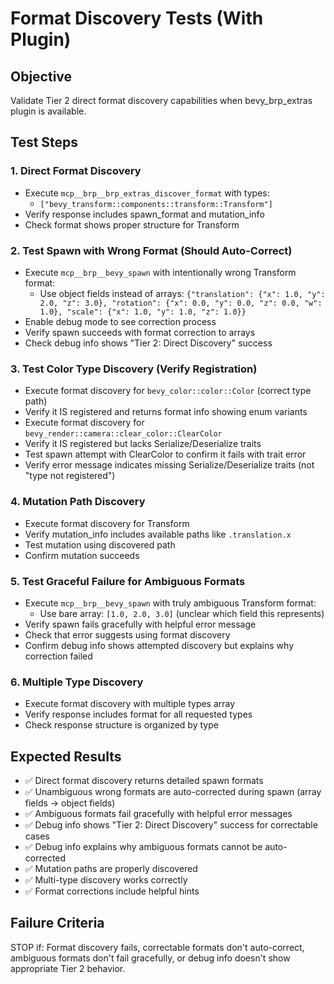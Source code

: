 # Format Discovery Tests (With Plugin)

## Objective
Validate Tier 2 direct format discovery capabilities when bevy_brp_extras plugin is available.

## Test Steps

### 1. Direct Format Discovery
- Execute `mcp__brp__brp_extras_discover_format` with types:
  - `["bevy_transform::components::transform::Transform"]`
- Verify response includes spawn_format and mutation_info
- Check format shows proper structure for Transform

### 2. Test Spawn with Wrong Format (Should Auto-Correct)
- Execute `mcp__brp__bevy_spawn` with intentionally wrong Transform format:
  - Use object fields instead of arrays: `{"translation": {"x": 1.0, "y": 2.0, "z": 3.0}, "rotation": {"x": 0.0, "y": 0.0, "z": 0.0, "w": 1.0}, "scale": {"x": 1.0, "y": 1.0, "z": 1.0}}`
- Enable debug mode to see correction process
- Verify spawn succeeds with format correction to arrays
- Check debug info shows "Tier 2: Direct Discovery" success

### 3. Test Color Type Discovery (Verify Registration)
- Execute format discovery for `bevy_color::color::Color` (correct type path)
- Verify it IS registered and returns format info showing enum variants
- Execute format discovery for `bevy_render::camera::clear_color::ClearColor`
- Verify it IS registered but lacks Serialize/Deserialize traits
- Test spawn attempt with ClearColor to confirm it fails with trait error
- Verify error message indicates missing Serialize/Deserialize traits (not "type not registered")

### 4. Mutation Path Discovery
- Execute format discovery for Transform
- Verify mutation_info includes available paths like `.translation.x`
- Test mutation using discovered path
- Confirm mutation succeeds

### 5. Test Graceful Failure for Ambiguous Formats
- Execute `mcp__brp__bevy_spawn` with truly ambiguous Transform format:
  - Use bare array: `[1.0, 2.0, 3.0]` (unclear which field this represents)
- Verify spawn fails gracefully with helpful error message
- Check that error suggests using format discovery
- Confirm debug info shows attempted discovery but explains why correction failed

### 6. Multiple Type Discovery
- Execute format discovery with multiple types array
- Verify response includes format for all requested types
- Check response structure is organized by type

## Expected Results
- ✅ Direct format discovery returns detailed spawn formats
- ✅ Unambiguous wrong formats are auto-corrected during spawn (array fields → object fields)
- ✅ Ambiguous formats fail gracefully with helpful error messages
- ✅ Debug info shows "Tier 2: Direct Discovery" success for correctable cases
- ✅ Debug info explains why ambiguous formats cannot be auto-corrected
- ✅ Mutation paths are properly discovered
- ✅ Multi-type discovery works correctly
- ✅ Format corrections include helpful hints

## Failure Criteria
STOP if: Format discovery fails, correctable formats don't auto-correct, ambiguous formats don't fail gracefully, or debug info doesn't show appropriate Tier 2 behavior.